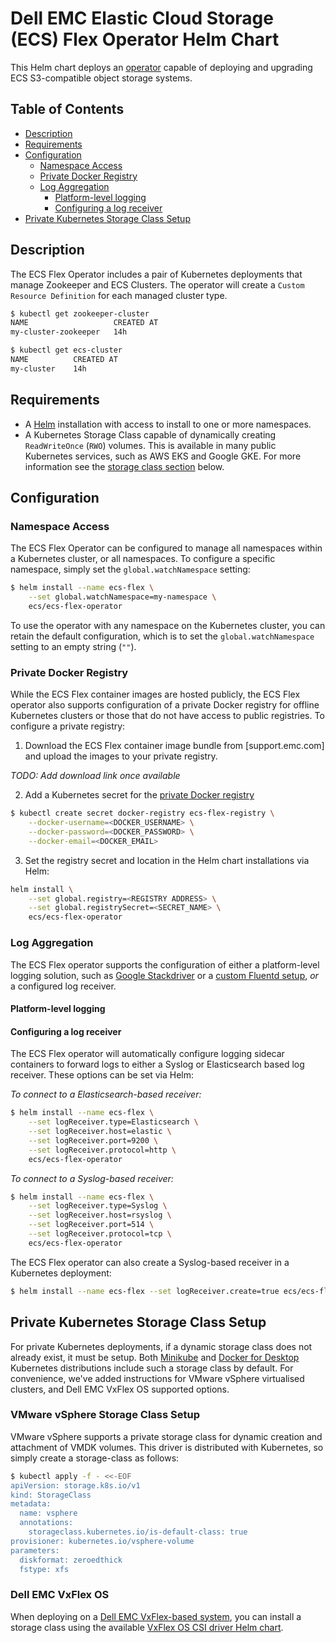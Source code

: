 # Dell EMC Elastic Cloud Storage (ECS) Flex Operator Helm Chart

This Helm chart deploys an [operator](https://coreos.com/operators/) capable of deploying and upgrading ECS S3-compatible object storage systems.

## Table of Contents

* [Description](#description)
* [Requirements](#requirements)
* [Configuration](#configuration)
  * [Namespace Access](#namespace-access)
  * [Private Docker Registry](#private-docker-registry)
  * [Log Aggregation](#log-aggregation)
    * [Platform-level logging](#platform-level-logging)
    * [Configuring a log receiver](#configuring-a-log-receiver)
* [Private Kubernetes Storage Class Setup](#sc-setup)

## Description

The ECS Flex Operator includes a pair of Kubernetes deployments that manage Zookeeper and ECS Clusters. The operator will create a `Custom Resource Definition` for each managed cluster type.

```bash
$ kubectl get zookeeper-cluster
NAME                   CREATED AT
my-cluster-zookeeper   14h

$ kubectl get ecs-cluster
NAME          CREATED AT
my-cluster    14h
```

## Requirements

* A [Helm](https://helm.sh) installation with access to install to one or more namespaces.
* A Kubernetes Storage Class capable of dynamically creating `ReadWriteOnce` (`RWO`) volumes. This is available in many public Kubernetes services, such as AWS EKS and Google GKE. For more information see the [storage class section](#sc-setup) below.

## Configuration

### Namespace Access

The ECS Flex Operator can be configured to manage all namespaces within a Kubernetes cluster, or all namespaces. To configure a specific namespace, simply set the `global.watchNamespace` setting:

```bash
$ helm install --name ecs-flex \
    --set global.watchNamespace=my-namespace \
    ecs/ecs-flex-operator
```

To use the operator with any namespace on the Kubernetes cluster, you can retain the default configuration, which is to set the `global.watchNamespace` setting to an empty string (`""`).

### Private Docker Registry

While the ECS Flex container images are hosted publicly, the ECS Flex operator also supports configuration of a private Docker registry for offline Kubernetes clusters or those that do not have access to public registries. To configure a private registry:

1. Download the ECS Flex container image bundle from [support.emc.com] and upload the images to your private registry.

_*TODO: Add download link once available*_

2. Add a Kubernetes secret for the [private Docker registry](https://kubernetes.io/docs/concepts/containers/images/#specifying-imagepullsecrets-on-a-pod)

```bash
$ kubectl create secret docker-registry ecs-flex-registry \
    --docker-username=<DOCKER_USERNAME> \
    --docker-password=<DOCKER_PASSWORD> \
    --docker-email=<DOCKER_EMAIL>
```

3. Set the registry secret and location in the Helm chart installations  via Helm:

```bash
helm install \
    --set global.registry=<REGISTRY ADDRESS> \
    --set global.registrySecret=<SECRET_NAME> \
    ecs/ecs-flex-operator
```

### Log Aggregation

The ECS Flex operator supports the configuration of either a platform-level logging solution, such as [Google Stackdriver](https://cloud.google.com/stackdriver/) or a [custom Fluentd setup](https://docs.fluentd.org/v0.12/articles/kubernetes-fluentd), _or_ a configured log receiver.

#### Platform-level logging

#### Configuring a log receiver

The ECS Flex operator will automatically configure logging sidecar containers to forward logs to either a Syslog or Elasticsearch based log receiver. These options can be set via Helm:

*To connect to a Elasticsearch-based receiver:*

```bash
$ helm install --name ecs-flex \
    --set logReceiver.type=Elasticsearch \
    --set logReceiver.host=elastic \
    --set logReceiver.port=9200 \
    --set logReceiver.protocol=http \
    ecs/ecs-flex-operator
```

*To connect to a Syslog-based receiver:*

```bash
$ helm install --name ecs-flex \
    --set logReceiver.type=Syslog \
    --set logReceiver.host=rsyslog \
    --set logReceiver.port=514 \
    --set logReceiver.protocol=tcp \
    ecs/ecs-flex-operator
```

The ECS Flex operator can also create a Syslog-based receiver in a Kubernetes deployment:

```bash
$ helm install --name ecs-flex --set logReceiver.create=true ecs/ecs-flex-operator
```

## <a name="sc-setup"></a>Private Kubernetes Storage Class Setup

For private Kubernetes deployments, if a dynamic storage class does not already exist, it must be setup. Both [Minikube](https://kubernetes.io/docs/setup/minikube/) and [Docker for Desktop](https://www.docker.com/products/docker-desktop) Kubernetes distributions include such a storage class by default. For convenience, we've added instructions for VMware vSphere virtualised clusters, and Dell EMC VxFlex OS supported options.

### VMware vSphere Storage Class Setup

VMware vSphere supports a private storage class for dynamic creation and attachment of VMDK volumes. This driver is distributed with Kubernetes, so simply create a storage-class as follows:

```bash
$ kubectl apply -f - <<-EOF
apiVersion: storage.k8s.io/v1
kind: StorageClass
metadata:
  name: vsphere
  annotations:
    storageclass.kubernetes.io/is-default-class: true
provisioner: kubernetes.io/vsphere-volume
parameters:
  diskformat: zeroedthick
  fstype: xfs
```

### Dell EMC VxFlex OS

When deploying on a [Dell EMC VxFlex-based system](https://www.dellemc.com/en-us/solutions/software-defined/vxflex-ready-nodes.htm), you can install a storage class using the available [VxFlex OS CSI driver Helm chart](https://github.com/VxFlex-OS/charts).

